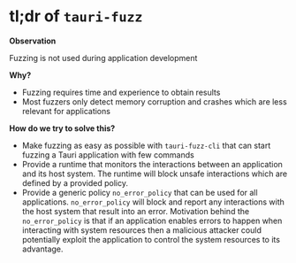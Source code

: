 # tl;dr of `tauri-fuzz`

**Observation**

Fuzzing is not used during application development

**Why?**

- Fuzzing requires time and experience to obtain results
- Most fuzzers only detect memory corruption and crashes which are less relevant for applications

**How do we try to solve this?**

- Make fuzzing as easy as possible with `tauri-fuzz-cli` that can start fuzzing a Tauri application with few commands
- Provide a runtime that monitors the interactions between an application and its host system.
  The runtime will block unsafe interactions which are defined by a provided policy.
- Provide a generic policy `no_error_policy` that can be used for all applications.
  `no_error_policy` will block and report any interactions with the host system that result into an error.
  Motivation behind the `no_error_policy` is that if an application enables errors to happen when interacting with system resources
  then a malicious attacker could potentially exploit the application to control the system resources to its advantage.
